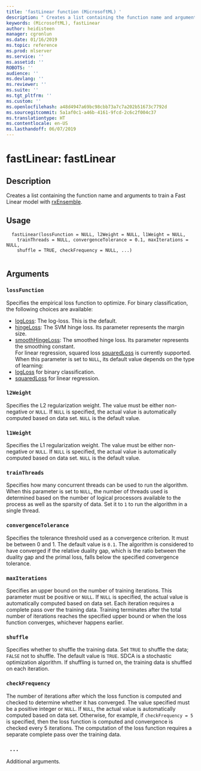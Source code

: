 ```yaml
---
title: 'fastLinear function (MicrosoftML) '
description: " Creates a list containing the function name and arguments to train a  Fast Linear model with [rxEnsemble](rxEnsemble.md). "
keywords: (MicrosoftML), fastLinear
author: heidisteen
manager: cgronlun
ms.date: 01/16/2019
ms.topic: reference
ms.prod: mlserver
ms.service: ''
ms.assetid: ''
ROBOTS: ''
audience: ''
ms.devlang: ''
ms.reviewer: ''
ms.suite: ''
ms.tgt_pltfrm: ''
ms.custom: ''
ms.openlocfilehash: a48d4947a69bc98cbb73a7c7a202b51673c7792d
ms.sourcegitcommit: 5a1af0c1-a46b-4161-9fcd-2c6c2f004c37
ms.translationtype: HT
ms.contentlocale: en-US
ms.lasthandoff: 06/07/2019
---
```

 # <a name="fastlinear-fastlinear"></a>fastLinear: fastLinear 
 ## <a name="description"></a>Description
 
Creates a list containing the function name and arguments to train a Fast Linear model with [rxEnsemble](rxEnsemble.md).
 
 
 ## <a name="usage"></a>Usage

```   
  fastLinear(lossFunction = NULL, l2Weight = NULL, l1Weight = NULL,
    trainThreads = NULL, convergenceTolerance = 0.1, maxIterations = NULL,
    shuffle = TRUE, checkFrequency = NULL, ...)
 
```
 
 ## <a name="arguments"></a>Arguments

   
  
 ### `lossFunction`
 Specifies the empirical loss function to optimize. For binary classification, the following choices are available:  
*   [logLoss](loss.md): The log-loss. This is the default.  
*   [hingeLoss](loss.md): The SVM hinge loss. Its parameter represents the margin size.    
*   [smoothHingeLoss](loss.md): The smoothed hinge loss. Its parameter represents the smoothing constant.  
For linear regression, squared loss [squaredLoss](loss.md) is currently supported. When this parameter is set to `NULL`, its default value depends on the type of learning:  
*   [logLoss](loss.md) for binary classification. 
*   [squaredLoss](loss.md) for linear regression. 
 
  
  
  
 ### `l2Weight`
 Specifies the L2 regularization weight. The value must be either non-negative or `NULL`. If `NULL` is specified, the  actual value is automatically computed based on data set. `NULL` is the default value. 
  
  
  
 ### `l1Weight`
 Specifies the L1 regularization weight. The value must be either non-negative or `NULL`. If `NULL` is specified, the  actual value is automatically computed based on data set. `NULL` is the default value. 
  
  
  
 ### `trainThreads`
 Specifies how many concurrent threads can be used to run the algorithm. When this parameter is set to `NULL`, the number of threads used is determined based on the number of logical processors available to the process as well as the sparsity of data. Set it to `1` to run the algorithm in a single thread. 
  
  
  
 ### `convergenceTolerance`
 Specifies the tolerance threshold used as a  convergence criterion. It must be between 0 and 1. The default value is `0.1`. The algorithm is considered to have converged if the relative  duality gap, which is the ratio between the duality gap and the primal loss,  falls below the specified convergence tolerance. 
  
  
  
 ### `maxIterations`
 Specifies an upper bound on the number of training iterations. This parameter must be positive or `NULL`. If `NULL` is specified, the actual value is automatically computed based on data set.  Each iteration requires a complete pass over the training data. Training  terminates after the total number of iterations reaches the specified   upper bound or when the loss function converges, whichever happens earlier. 
  
  
  
 ### `shuffle`
 Specifies whether to shuffle the training data. Set `TRUE` to shuffle the data; `FALSE` not to shuffle. The default value is `TRUE`. SDCA is a stochastic optimization algorithm.  If shuffling is turned on, the training data is shuffled on each iteration. 
  
  
  
 ### `checkFrequency`
 The number of iterations after which the loss function is computed and checked to determine whether it has converged. The value  specified must be a positive integer or `NULL`. If `NULL`, the actual value is automatically computed based on data set. Otherwise,  for example, if `checkFrequency = 5` is specified, then the loss function is computed and convergence is checked every 5 iterations. The computation of the loss function requires a separate complete pass over the training data. 
  
  
  
 ### ` ...`
 Additional arguments. 
  
 
 
 
